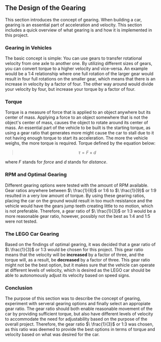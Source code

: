 ## The Design of the Gearing
This section introduces the concept of gearing. When building a car, gearing is an essential part of acceleration and velocity. This section includes a quick overview of what gearing is and how it is implemented in this project.

### Gearing in Vehicles
The basic concept is simple: You can use gears to transfer rotational velocity from one axle to another one. By utilizing different sizes of gears, you can convert torque to a higher velocity and vice-versa. An example would be a 1:4 relationship where one full rotation of the larger gear would result in four full rotations on the smaller gear, which means that there is an increase in velocity by a factor of four. The other way around would divide your velocity by four, but increase your torque by a factor of four. 

### Torque
Torque is a measure of force that is applied to an object anywhere but its center of mass. Applying a force to an object somewhere that is not the object's center of mass, causes the object to rotate around its center of mass. An essential part of the vehicle to be built is the starting torque, as using a gear ratio that generates more might cause the car to stall due to it not having enough torque to start its acceleration. The more the vehicle weighs, the more torque is required. Torque defined by the equation below:

> $$\tau = F \times d$$

where $F$ stands for *force* and $d$ stands for *distance*.

### RPM and Optimal Gearing
Different gearing options were tested with the amount of RPM available. Gear ratios anywhere between $\ \frac{1}{6}$ or 1:6 to $\ \frac{1}{9}$ or 1:9 resulted in a very low amount of torque. By using these gearing ratios, placing the car on the ground would result in too much resistance and the vehicle would have the gears jump teeth creating little to no motion, which is not preferable. Therefore, a gear ratio of $\ \frac{1}{3}$ or 1:3 would be a more reasonable gear ratio, however, possibly not the best as 1:4 and 1:5 were not tested. 

### The LEGO Car Gearing
Based on the findings of optimal gearing, it was decided that a gear ratio of $\ \frac{1}{3}$ or 1:3 would be chosen for this project. This gear ratio means that the velocity will be **increased** by a factor of three, and the torque will, as a result, be **decreased** by a factor of three. This gear ratio might not be the best option, but it makes sure that the vehicle can operate at different levels of velocity, which is desired as the LEGO car should be able to autonomously adjust its velocity based on speed signs. 

### Conclusion
The purpose of this section was to describe the concept of gearing, experiment with serveral gearing options and finally select an appropiate gear ratio. The gear ratio should both enable reasonable movement of the car by providing sufficient torque, but also have different levels of velocity to accommodate the need for adjustability based on the purpose of the overall project. 
Therefore, the gear ratio $\ \frac{1}{3}$ or 1:3 was chosen, as this ratio was deemed to provide the best options in terms of torque and velocity based on what was desired for the car. 
